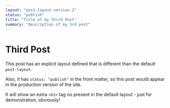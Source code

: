 ```yaml
---
layout: "post-layout-version-2"
status: "publish"
title: "Title of my third Post"
summary: "Description of my 3rd post"
---
```


# Third Post

This post has an explicit layout defined that is different than the default `post-layout`.

Also, it has `status: "publish"` in the front matter, so this post would appear in the production version
of the site.

It will show an extra `<h1>` tag no present in the default layout - just for demonstration, obviously!


